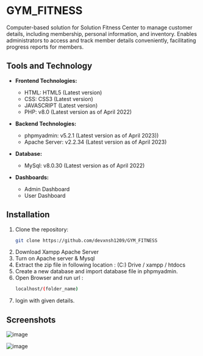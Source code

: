 # GYM_FITNESS
Computer-based solution for Solution Fitness Center to manage customer details, including membership, personal information, and inventory. Enables administrators to access and track member details conveniently, facilitating progress reports for members.


## Tools and Technology

- **Frontend Technologies:**
  - HTML: HTML5 (Latest version)
  - CSS: CSS3 (Latest version)
  - JAVASCRIPT (Latest version)
  - PHP: v8.0 (Latest version as of April 2022)
    
- **Backend Technologies:**
  - phpmyadmin: v5.2.1 (Latest version as of April 2023))
  - Apache Server: v2.2.34 (Latest version as of April 2023)
    
- **Database:**
  - MySql: v8.0.30 (Latest version as of April 2022)

- **Dashboards:**
  - Admin Dashboard
  - User Dashboard



## Installation

1. Clone the repository:
   ```bash
   git clone https://github.com/devxnsh1209/GYM_FITNESS
   ```
3. Download Xampp Apache Server
4. Turn on Apache server & Mysql
5. Extract the zip file in following location :
    (C:) Drive / xampp / htdocs
6. Create a new database and import database file in phpmyadmin.
7. Open Browser and run url :
   ```bash
   localhost/(folder_name)
   ```
8. login with given details.

## Screenshots 
![image](https://github.com/devxnsh1209/GYM_FITNESS/assets/100987818/5fcef35e-f838-4910-8746-8b5ef76572f8)





![image](https://github.com/devxnsh1209/GYM_FITNESS/assets/100987818/e548c42c-d43c-4e68-ba50-5a3f8653aad7)

